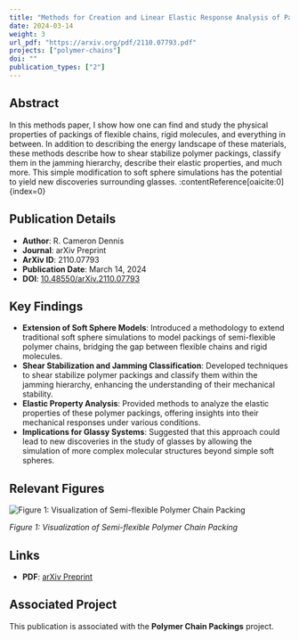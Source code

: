 ```yaml
---
title: "Methods for Creation and Linear Elastic Response Analysis of Packings of Semi-flexible Soft Polymer Chains"
date: 2024-03-14
weight: 3
url_pdf: "https://arxiv.org/pdf/2110.07793.pdf"
projects: ["polymer-chains"]
doi: ""
publication_types: ["2"]
---
```


## Abstract

In this methods paper, I show how one can find and study the physical properties of packings of flexible chains, rigid molecules, and everything in between. In addition to describing the energy landscape of these materials, these methods describe how to shear stabilize polymer packings, classify them in the jamming hierarchy, describe their elastic properties, and much more. This simple modification to soft sphere simulations has the potential to yield new discoveries surrounding glasses. :contentReference[oaicite:0]{index=0}

## Publication Details

- **Author**: R. Cameron Dennis
- **Journal**: arXiv Preprint
- **ArXiv ID**: 2110.07793
- **Publication Date**: March 14, 2024
- **DOI**: [10.48550/arXiv.2110.07793](https://doi.org/10.48550/arXiv.2110.07793)

## Key Findings

- **Extension of Soft Sphere Models**: Introduced a methodology to extend traditional soft sphere simulations to model packings of semi-flexible polymer chains, bridging the gap between flexible chains and rigid molecules.
- **Shear Stabilization and Jamming Classification**: Developed techniques to shear stabilize polymer packings and classify them within the jamming hierarchy, enhancing the understanding of their mechanical stability.
- **Elastic Property Analysis**: Provided methods to analyze the elastic properties of these polymer packings, offering insights into their mechanical responses under various conditions.
- **Implications for Glassy Systems**: Suggested that this approach could lead to new discoveries in the study of glasses by allowing the simulation of more complex molecular structures beyond simple soft spheres.

## Relevant Figures

![Figure 1: Visualization of Semi-flexible Polymer Chain Packing](https://arxiv.org/abs/2110.07793v2/fig1)

*Figure 1: Visualization of Semi-flexible Polymer Chain Packing*

## Links

- **PDF**: [arXiv Preprint](https://arxiv.org/pdf/2110.07793.pdf)

## Associated Project

This publication is associated with the **Polymer Chain Packings** project.
